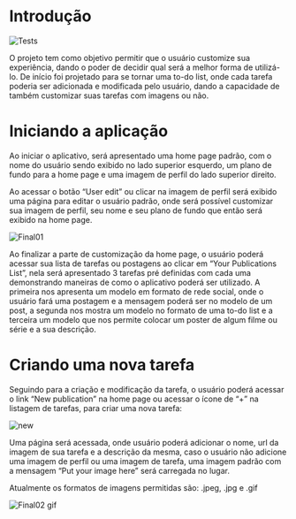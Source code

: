 <h1>Introdução</h1>

 ![Tests](https://github.com/Luks-Borges/ToDo-Project/actions/workflows/ruby.yml/badge.svg)
<p>O projeto tem como objetivo permitir que o usuário customize sua experiência, dando o poder de decidir qual será a melhor forma de utilizá-lo. De início foi projetado para se tornar uma to-do list, onde cada tarefa poderia ser adicionada e modificada pelo usuário, dando a capacidade de também customizar suas tarefas com imagens ou não.</p>

<h1>Iniciando a aplicação</h1> 

Ao iniciar o aplicativo, será apresentado uma home page padrão, com o nome do usuário sendo exibido no lado superior esquerdo, um plano de fundo para a home page e uma imagem de perfil do lado superior direito.

Ao acessar o botão “User edit” ou clicar na imagem de perfil será exibido uma página para editar o usuário padrão, onde será possível customizar sua imagem de perfil, seu nome e seu plano de fundo que então será exibido na home page.

![Final01](https://github.com/Luks-Borges/ToDo-Project/assets/142835982/2e80a48c-0f17-461f-914e-326ae96e7b0b)

Ao finalizar a parte de customização da home page, o usuário poderá acessar sua lista de tarefas ou postagens ao clicar em “Your Publications List”, nela será apresentado 3 tarefas pré definidas com cada uma demonstrando maneiras de como o aplicativo poderá ser utilizado.
A primeira nos apresenta um modelo em formato de rede social, onde o usuário fará uma postagem e a mensagem poderá ser no modelo de um post, a segunda nos mostra um modelo no formato de uma to-do list e a terceira um modelo que nos permite colocar um poster de algum filme ou série e a sua descrição.

<h1>Criando uma nova tarefa</h1>
Seguindo para a criação e modificação da tarefa, o usuário poderá acessar o link “New publication” na home page ou acessar o ícone de “+” na listagem de tarefas, para criar uma nova tarefa:

![new](https://github.com/Luks-Borges/ToDo-Project/assets/142835982/e12894aa-3cf2-4b94-909d-4f024f1d798e)

Uma página será acessada, onde usuário poderá adicionar o nome, url da imagem de sua tarefa e a descrição da mesma, caso o usuário não adicione uma imagem de perfil ou uma imagem de tarefa, uma imagem padrão com a mensagem “Put your image here” será carregada no lugar.

Atualmente os formatos de imagens permitidas são: .jpeg, .jpg e .gif

![Final02 gif](https://github.com/Luks-Borges/ToDo-Project/assets/142835982/af4ee461-d7ca-42a7-81c2-568a0af49f02)





